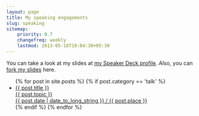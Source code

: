 ```yaml
---
layout: page
title: My speaking engagements
slug: speaking
sitemap:
    priority: 0.7
    changefreq: weekly
    lastmod: 2013-05-18T10:04:30+05:30
---
```

<div class="grid__item one-whole" markdown="1">

You can take a look at my slides at [my Speaker Deck profile](https://speakerdeck.com/aniketpant). Also, you can [fork my slides](https://github.com/aniketpant/presentations) here.

<ul class="block-list text--center block-list--crystal">
{% for post in site.posts %}
	{% if post.category == 'talk' %}
	<li>
		<a href="{{ post.url }}" class="block-list__link">
			<span class="gamma">{{ post.title }}</span><br/>
			<span class="topic beta highlight">{{ post.topic }}</span><br/>
			<span class="muted"><date class="date">{{ post.date | date_to_long_string }}</date> / {{ post.place }}</span>
		</a>
	</li>
	{% endif %}
{% endfor %}
</ul>
</div>